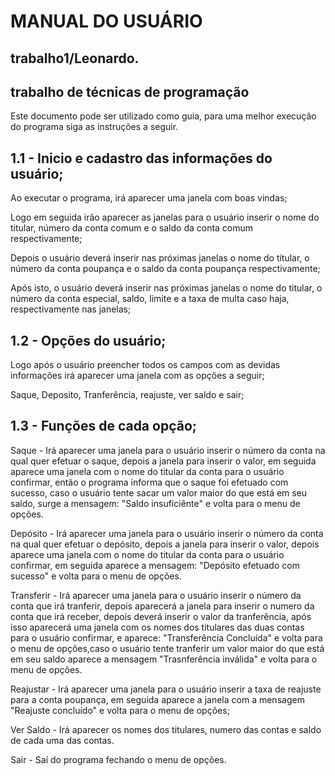 # MANUAL DO USUÁRIO

## trabalho1/Leonardo.
## trabalho de técnicas de programação

Este documento pode ser utilizado como guia, para uma melhor execução do programa siga as instruções a seguir.

## 1.1 - Inicio e cadastro das informações do usuário;

Ao executar o programa, irá aparecer uma janela com boas vindas;

Logo em seguida irão aparecer as janelas para o usuário inserir o nome do titular, número da conta comum e o saldo da conta comum respectivamente;

Depois o usuário deverá inserir nas próximas janelas o nome do titular, o número da conta poupança e o saldo da conta poupança respectivamente;

Após isto, o usuário deverá inserir nas próximas janelas o nome do titular, o número da conta especial, saldo, limite e a taxa de multa caso haja, respectivamente nas janelas;

## 1.2 - Opções do usuário;

Logo após o usuário preencher todos os campos com as devidas informações irá aparecer uma janela com as opções a seguir;

Saque, Deposito, Tranferência, reajuste, ver saldo e sair;

## 1.3 - Funções de cada opção;

Saque - Irá aparecer uma janela para o usuário inserir o número da conta na qual quer efetuar o saque, depois a janela para inserir o valor, em seguida aparece uma janela com o nome do titular da conta para o usuário confirmar, então o programa informa que o saque foi efetuado com sucesso, caso o usuário tente sacar um valor maior do que está em seu saldo, surge a mensagem: "Saldo insuficiênte" e volta para o menu de opções.

Depósito - Irá aparecer uma janela para o usuário inserir o número da conta na qual quer efetuar o depósito, depois a janela para inserir o valor, depois aparece uma janela com o nome do titular da conta para o usuário confirmar, em seguida aparece a mensagem: "Depósito efetuado com sucesso" e volta para o menu de opções.

Transferir - Irá aparecer uma janela para o usuário inserir o número da conta que irá tranferir, depois aparecerá a janela para inserir o numero da conta que irá receber, depois deverá inserir o valor da tranferência, após isso aparecerá uma janela com os nomes dos titulares das duas contas para o usuário confirmar, e aparece: "Transferência Concluída" e volta para o menu de opções,caso o usuário tente tranferir um valor maior do que está em seu saldo aparece a mensagem "Trasnferência inválida" e volta para o menu de opções.

Reajustar - Irá aparecer uma janela para o usuário inserir a taxa de reajuste para a conta poupança, em seguida aparece a janela com a mensagem "Reajuste concluído" e volta para o menu de opções;

Ver Saldo - Irá aparecer os nomes dos titulares, numero das contas e saldo de cada uma das contas.

Sair - Saí do programa fechando o menu de opções.

